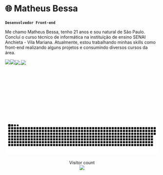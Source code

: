 # 🌐 Matheus Bessa

**`Desenvolvedor Front-end`**

Me chamo Matheus Bessa, tenho 21 anos e sou natural de São Paulo. Concluí o curso técnico de informática na instituição de ensino SENAI Anchieta - Vila Mariana. Atualmente, estou trabalhando minhas skills como front-end realizando alguns projetos e consumindo diversos cursos da área.

<a href="#">
  <img height=200 align="center" src="https://my-stats-43gk.vercel.app/api?username=bessadeev&show_icons=true&theme=dark&hide=contribs,issues&show=discussions_answered&rank_icon=github&include_all_commits=true&card_width=150" />
</a>
<a href="#">
  <img height=200 align="center" src="https://my-stats-43gk.vercel.app/api/top-langs/?username=bessadeev&hide=html,scss,css&langs_count=8&layout=compact&theme=dark&card_width=150" />
</a>

<img align="left" height=202 src="https://github-readme-streak-stats-git-main-davids-projects-ad77adcc.vercel.app/?user=bessadeev&theme=dracula"/>
<img align="left" height=97 src="https://github-profile-trophy.vercel.app/?username=bessadeev&theme=dark&no-frame=true&title=Stars,Followers,Commits&column=-1"/>



<a href=#><img src="contributions.svg"></a>

<p align="center">
  Visitor count<br>
  <img src="https://profile-counter.glitch.me/_bessadeev/count.svg" />
</p>
